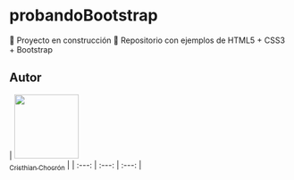 # probandoBootstrap
:construction: Proyecto en construcción :construction:
Repositorio con ejemplos de HTML5 + CSS3 + Bootstrap
## Autor

| [<img src="https://avatars.githubusercontent.com/u/37356058?v=4" width=115><br><sub>Cristhian Chocrón</sub>](https://github.com/cnchocron) | 
| :---: | :---: | :---: |
